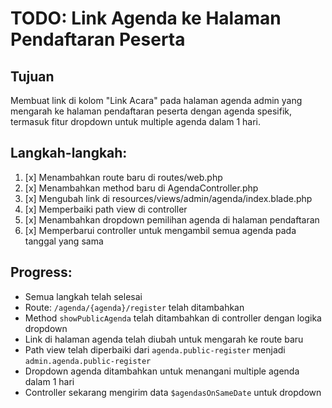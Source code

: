 # TODO: Link Agenda ke Halaman Pendaftaran Peserta

## Tujuan
Membuat link di kolom "Link Acara" pada halaman agenda admin yang mengarah ke halaman pendaftaran peserta dengan agenda spesifik, termasuk fitur dropdown untuk multiple agenda dalam 1 hari.

## Langkah-langkah:
1. [x] Menambahkan route baru di routes/web.php
2. [x] Menambahkan method baru di AgendaController.php
3. [x] Mengubah link di resources/views/admin/agenda/index.blade.php
4. [x] Memperbaiki path view di controller
5. [x] Menambahkan dropdown pemilihan agenda di halaman pendaftaran
6. [x] Memperbarui controller untuk mengambil semua agenda pada tanggal yang sama

## Progress:
- Semua langkah telah selesai
- Route: `/agenda/{agenda}/register` telah ditambahkan
- Method `showPublicAgenda` telah ditambahkan di controller dengan logika dropdown
- Link di halaman agenda telah diubah untuk mengarah ke route baru
- Path view telah diperbaiki dari `agenda.public-register` menjadi `admin.agenda.public-register`
- Dropdown agenda ditambahkan untuk menangani multiple agenda dalam 1 hari
- Controller sekarang mengirim data `$agendasOnSameDate` untuk dropdown
